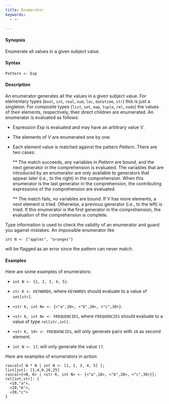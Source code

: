 ```yaml
---
title: Enumerator
keywords:
  - <-

---
```


#### Synopsis

Enumerate all values in a given subject value.

#### Syntax

`Pattern <- Exp`

#### Description

An enumerator generates all the values in a given subject value. 
For elementary types (`bool`, `int`, `real`, `num`, `loc`, `datetime`, `str`) this is just a singleton.
For composite types (`list`, `set`, `map`, `tuple`, `rel`, `node`) the values of their elements, 
respectively, their direct children are enumerated. An enumerator is evaluated as follows:

*  Expression _Exp_ is evaluated and may have an arbitrary value _V_.

*  The elements of _V_ are enumerated one by one.

*  Each element value is matched against the pattern _Pattern_. There are two cases:

   ** The match succeeds, any variables in _Pattern_ are bound, and the next generator in the comprehension is evaluated. 
      The variables that are introduced by an enumerator are only available to generators that appear later (i.e., to the right) 
      in the comprehension. When this enumerator is the last generator in the comprehension,
      the contributing expressions of the comprehension are evaluated.

   ** The match fails, no variables are bound. If _V_ has more elements, a next element is tried. 
      Otherwise, a previous generator (i.e., to the left) is tried. If this enumerator is the first generator in the comprehension,
      the evaluation of the comprehension is complete.

Type information is used to check the validity of an enumerator and guard you against mistakes.
An impossible enumerator like 

```rascal
int N <- {"apples", "oranges"}
```
will be flagged as an error since the pattern can never match.

#### Examples

Here are some examples of enumerators:

*  `int N <- {1, 2, 3, 4, 5}`.

*  `str K <- KEYWORDS`, where `KEYWORDS` should evaluate to a value of `set[str]`.

*  `<str K, int N> <- {<"a",10>, <"b",20>, <"c",30>}`.

*  `<str K, int N> <- FREQUENCIES`, where `FREQUENCIES` should evaluate to a value of type `rel[str,int]`.

*  `<str K, 10> <- FREQUENCIES`, will only generate pairs with `10` as second element.

*  `int N <- 17`, will only generate the value `17`.


Here are examples of enumerators in action:

```rascal-shell
rascal>[ N * N | int N <- [1, 2, 3, 4, 5] ];
list[int]: [1,4,9,16,25]
rascal>{<N, K> | <str K, int N> <- {<"a",10>, <"b",20>, <"c",30>}};
rel[int,str]: {
  <10,"a">,
  <20,"b">,
  <30,"c">
}
```



